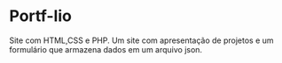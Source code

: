 # Portf-lio
Site com HTML,CSS e PHP. Um site com apresentação de projetos e um formulário que armazena dados em  um arquivo json.
